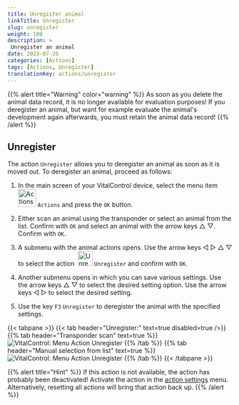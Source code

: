 ```yaml
---
title: Unregister animal
linkTitle: Unregister
slug: unregister
weight: 100
description: >
 Unregister an animal
date: 2023-07-26
categories: [Actions]
tags: [Actions, Unregister]
translationKey: actions/unregister
---
```

{{% alert title="Warning" color="warning" %}}
As soon as you delete the animal data record, it is no longer available for evaluation purposes! If you deregister an animal, but want for example evaluate the animal's development again afterwards, you must retain the animal data record!
{{% /alert %}}

## Unregister

The action `Unregister` allows you to deregister an animal as soon as it is moved out. To deregister an animal, proceed as follows:

1. In the main screen of your VitalControl device, select the menu item &nbsp;<img src="/icons/actions.svg" width="40" align="bottom" alt="Actions" /> `Actions` and press the `OK` button.

2. Either scan an animal using the transponder or select an animal from the list. Confirm with `OK` and select an animal with the arrow keys △ ▽. Confirm with `OK`.

3. A submenu with the animal actions opens. Use the arrow keys ◁ ▷ △ ▽ to select the action &nbsp;<img src="/icons/actions/unregister.svg" width="33" align="bottom" alt="Unregister" /> `Unregister` and confirm with `OK`.

4. Another submenu opens in which you can save various settings. Use the arrow keys △ ▽ to select the desired setting option. Use the arrow keys ◁ ▷ to select the desired setting.

5. Use the key `F3` `Unregister` to deregister the animal with the specified settings.

{{< tabpane >}}
{{< tab header="Unregister:" text=true disabled=true />}}
{{% tab header="Transponder scan" text=true %}}
![VitalControl: Menu Action Unregister](../images/unregister-scan.png "Unregister an animal")
{{% /tab %}}
{{% tab header="Manual selection from list" text=true %}}
![VitalControl: Menu Action Unregister](../images/unregister.png "Unregister an animal")
{{% /tab %}}
{{< /tabpane >}}


{{% alert title="Hint" %}}
If this action is not available, the action has probably been deactivated! Activate the action in the [action settings](../settings/) menu. Alternatively, resetting all actions will bring that action back up.
{{% /alert %}}
